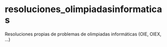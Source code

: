 resoluciones_olimpiadasinformaticas
===================================

Resoluciones propias de problemas de olimpiadas informáticas (OIE, OIEX, ...)
